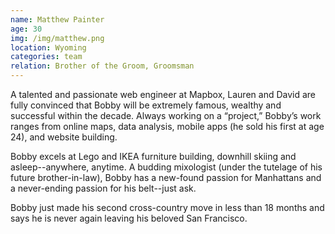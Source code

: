 ```yaml
---
name: Matthew Painter
age: 30
img: /img/matthew.png
location: Wyoming
categories: team
relation: Brother of the Groom, Groomsman
---
```


A talented and passionate web engineer at Mapbox, Lauren and David are fully convinced that Bobby will be extremely famous, wealthy and successful within the decade. Always working on a “project,” Bobby’s work ranges from online maps, data analysis, mobile apps (he sold his first at age 24), and website building. 

Bobby excels at Lego and IKEA furniture building, downhill skiing and asleep--anywhere, anytime. A budding mixologist (under the tutelage of his future brother-in-law), Bobby has a new-found passion for Manhattans and a never-ending passion for his belt--just ask. 

Bobby just made his second cross-country move in less than 18 months and says he is never again leaving his beloved San Francisco. 